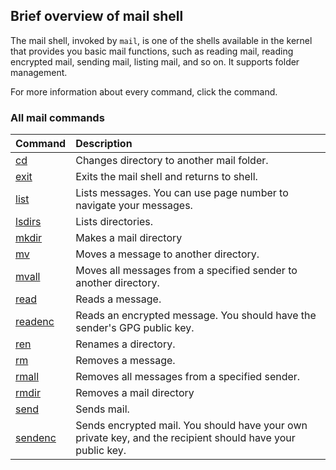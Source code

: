 ## Brief overview of mail shell

The mail shell, invoked by `mail`, is one of the shells available in the kernel that provides you basic mail functions, such as reading mail, reading encrypted mail, sending mail, listing mail, and so on. It supports folder management.

For more information about every command, click the command.

### All mail commands

| Command                                             | Description
|:----------------------------------------------------|:------------
| [cd](commands/mail/KS-Mail-Command-cd.md)           | Changes directory to another mail folder.
| [exit](commands/mail/KS-Mail-Command-exit.md)       | Exits the mail shell and returns to shell.
| [list](commands/mail/KS-Mail-Command-list.md)       | Lists messages. You can use page number to navigate your messages.
| [lsdirs](commands/mail/KS-Mail-Command-lsdirs.md)   | Lists directories.
| [mkdir](commands/mail/KS-Mail-Command-mkdir.md)     | Makes a mail directory
| [mv](commands/mail/KS-Mail-Command-mv.md)           | Moves a message to another directory.
| [mvall](commands/mail/KS-Mail-Command-mvall.md)     | Moves all messages from a specified sender to another directory.
| [read](commands/mail/KS-Mail-Command-read.md)       | Reads a message.
| [readenc](commands/mail/KS-Mail-Command-readenc.md) | Reads an encrypted message. You should have the sender's GPG public key.
| [ren](commands/mail/KS-Mail-Command-ren.md)         | Renames a directory.
| [rm](commands/mail/KS-Mail-Command-rm.md)           | Removes a message.
| [rmall](commands/mail/KS-Mail-Command-rmall.md)     | Removes all messages from a specified sender.
| [rmdir](commands/mail/KS-Mail-Command-rmdir.md)     | Removes a mail directory
| [send](commands/mail/KS-Mail-Command-send.md)       | Sends mail.
| [sendenc](commands/mail/KS-Mail-Command-sendenc.md) | Sends encrypted mail. You should have your own private key, and the recipient should have your public key.
